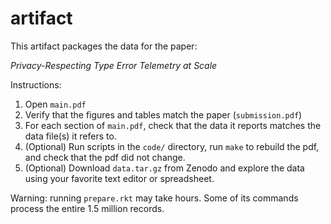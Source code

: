 artifact
===

This artifact packages the data for the paper:

 _Privacy-Respecting Type Error Telemetry at Scale_


Instructions:

 1. Open `main.pdf`
 2. Verify that the figures and tables match the paper (`submission.pdf`)
 3. For each section of `main.pdf`, check that the data it reports
    matches the data file(s) it refers to.
 4. (Optional) Run scripts in the `code/` directory, run `make` to rebuild
    the pdf, and check that the pdf did not change.
 5. (Optional) Download `data.tar.gz` from Zenodo and explore the data
    using your favorite text editor or spreadsheet.

Warning: running `prepare.rkt` may take hours. Some of its commands process
the entire 1.5 million records.

